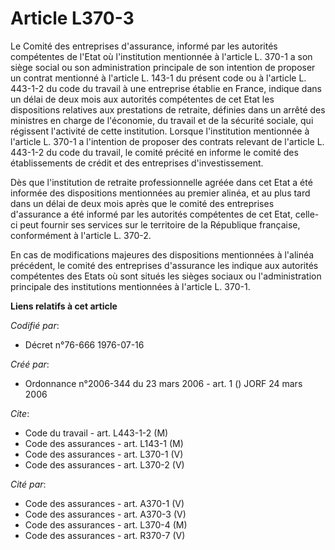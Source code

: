 # Article L370-3

Le Comité des entreprises d'assurance, informé par les autorités compétentes de l'Etat où l'institution mentionnée à
l'article L. 370-1 a son siège social ou son administration principale de son intention de proposer un contrat mentionné à
l'article L. 143-1 du présent code ou à l'article L. 443-1-2 du code du travail à une entreprise établie en France, indique
dans un délai de deux mois aux autorités compétentes de cet Etat les dispositions relatives aux prestations de retraite,
définies dans un arrêté des ministres en charge de l'économie, du travail et de la sécurité sociale, qui régissent l'activité
de cette institution. Lorsque l'institution mentionnée à l'article L. 370-1 a l'intention de proposer des contrats relevant
de l'article L. 443-1-2 du code du travail, le comité précité en informe le comité des établissements de crédit et des
entreprises d'investissement.

Dès que l'institution de retraite professionnelle agréée dans cet Etat a été informée des dispositions mentionnées au premier
alinéa, et au plus tard dans un délai de deux mois après que le comité des entreprises d'assurance a été informé par les
autorités compétentes de cet Etat, celle-ci peut fournir ses services sur le territoire de la République française,
conformément à l'article L. 370-2.

En cas de modifications majeures des dispositions mentionnées à l'alinéa précédent, le comité des entreprises d'assurance les
indique aux autorités compétentes des Etats où sont situés les sièges sociaux ou l'administration principale des institutions
mentionnées à l'article L. 370-1.

**Liens relatifs à cet article**

_Codifié par_:

  - Décret n°76-666 1976-07-16

_Créé par_:

  - Ordonnance n°2006-344 du 23 mars 2006 - art. 1 () JORF 24 mars 2006

_Cite_:

  - Code du travail - art. L443-1-2 (M)
  - Code des assurances - art. L143-1 (M)
  - Code des assurances - art. L370-1 (V)
  - Code des assurances - art. L370-2 (V)

_Cité par_:

  - Code des assurances - art. A370-1 (V)
  - Code des assurances - art. A370-3 (V)
  - Code des assurances - art. L370-4 (M)
  - Code des assurances - art. R370-7 (V)
